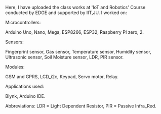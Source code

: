 Here, I have uploaded the class works at 'IoT and Robotics' Course conducted by EDGE and supported by IIT,JU. I worked on: 

Microcontrollers:

Arduino Uno, Nano, Mega,
ESP8266, ESP32,
Raspberry PI zero, 2.


Sensors:

Fingerprint sensor,
Gas sensor,
Temperature sensor,
Humidity sensor,
Ultrasonic sensor,
Soil Moisture sensor,
LDR,
PIR sensor.


Modules:

GSM and GPRS,
LCD_i2c,
Keypad,
Servo motor,
Relay.


Applications used:

Blynk,
Arduino IDE.



Abbreviations:
LDR = Light Dependent Resistor,
PIR = Passive Infra_Red.

